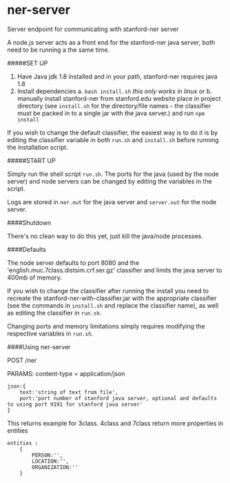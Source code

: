# ner-server
Server endpoint for communicating with stanford-ner server

A node.js server acts as a front end for the stanford-ner java server, both need to be running a the same time.


#####SET UP
1. Have Java jdk 1.8 installed and in your path, stanford-ner requires java 1.8
2. Install dependencies
	 a. `bash install.sh` *this only works in linux*
	or
	 b. manually install stanford-ner from stanford.edu website place in project directory (see `install.sh` for the directory/file names - the classifier must be packed in to a single jar with the java server.)
		and run `npm install`


If you wish to change the default classifier, the easiest way is to do it is by editing the classifier variable in both `run.sh` and `install.sh` before running the installation script.

#####START UP

Simply run the shell script `run.sh`. The ports for the java (used by the node server) and node servers can be changed by editing the variables in the script.

Logs are stored in `ner.out` for the java server and `server.out` for the node server.

####Shutdown

There's no clean way to do this yet, just kill the java/node processes.

####Defaults

The node server defaults to port 8080 and the 'english.muc.7class.distsim.crf.ser.gz' classifier and limits the java server to 400mb of memory.

If you wish to change the classifier after running the install you need to recreate the stanford-ner-with-classifier.jar with the appropriate classifier (see the commands in `install.sh` and replace the classifier name), as well as editing the classifier in `run.sh`.

Changing ports and memory limitations simply requires modifying the respective variables in `run.sh`.



####Using ner-server

POST /ner

PARAMS:
content-type = application/json
 
	json:{
		text:'string of text from file',				
		port:'port number of stanford java server, optional and defaults to using port 9191 for stanford java server'
	}		
	
This returns
example for 3class. 4class and 7class return more properties in entities

	entities :
		{	
			PERSON:'',
			LOCATION:'',
			ORGANIZATION:''
		}


